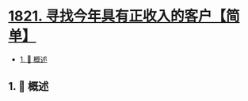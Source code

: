 # [1821. 寻找今年具有正收入的客户【简单】](https://github.com/Tdahuyou/TNotes.leetcode/tree/main/notes/1821.%20%E5%AF%BB%E6%89%BE%E4%BB%8A%E5%B9%B4%E5%85%B7%E6%9C%89%E6%AD%A3%E6%94%B6%E5%85%A5%E7%9A%84%E5%AE%A2%E6%88%B7%E3%80%90%E7%AE%80%E5%8D%95%E3%80%91)

<!-- region:toc -->

- [1. 📝 概述](#1--概述)

<!-- endregion:toc -->

## 1. 📝 概述

